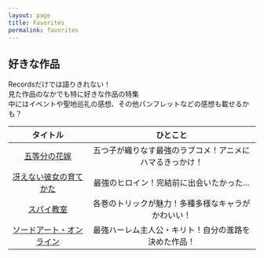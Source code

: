 ```yaml
---
layout: page
title: Favorites
permalink: favorites
---
```


## 好きな作品

Recordsだけでは語りきれない！  
見た作品のなかでも特に好きな作品の特集  
中にはイベントや聖地巡礼の感想、その他パンフレットなどの感想も載せるかも？

|タイトル|ひとこと|
|:-:|:-:|
|[五等分の花嫁](./gotobun)|五つ子が織りなす最強のラブコメ！アニメにハマるきっかけ！|
|[冴えない彼女の育てかた](./saekano)|最強のヒロイン！完結前に出会いたかった…|
|[スパイ教室](./spyroom)|各巻のトリックが魅力！多種多様なキャラがかわいい！|
|[ソードアート・オンライン](./sao)|最強ハーレム主人公・キリト！自分の進路を決めた作品！|
